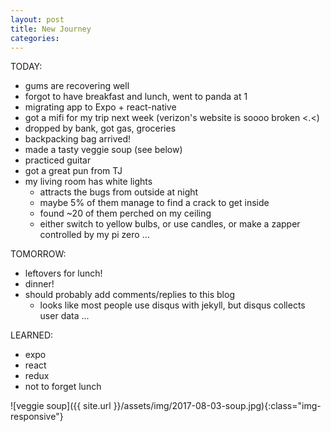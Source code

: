 ```yaml
---
layout: post
title: New Journey
categories: 
---
```


TODAY:
* gums are recovering well
* forgot to have breakfast and lunch, went to panda at 1
* migrating app to Expo + react-native
* got a mifi for my trip next week (verizon's website is soooo broken <.<)
* dropped by bank, got gas, groceries
* backpacking bag arrived!
* made a tasty veggie soup (see below)
* practiced guitar
* got a great pun from TJ
* my living room has white lights
  * attracts the bugs from outside at night
  * maybe 5% of them manage to find a crack to get inside
  * found ~20 of them perched on my ceiling
  * either switch to yellow bulbs, or use candles, or make a zapper controlled by my pi zero ...

TOMORROW:
* leftovers for lunch!
* dinner!
* should probably add comments/replies to this blog
  * looks like most people use disqus with jekyll, but disqus collects user data ...

LEARNED:
* expo
* react
* redux
* not to forget lunch

![veggie soup]({{ site.url }}/assets/img/2017-08-03-soup.jpg){:class="img-responsive"}
